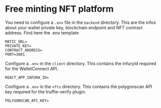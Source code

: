 # Free minting NFT platform

You need to configure a ```.env``` file in the ```backend``` directory. This are the infos about your wallet private key, blockchain endpoint and NFT contract address. Find here the .env template

```
MATIC_URL=
PRIVATE_KEY=
CONTRACT_ADDRESS=
PORT=3001
```

Configure a ```.env``` in the ```client``` directory. This contains the infuryId required for the WalletConnect API.

```
REACT_APP_INFURA_ID=
```

Configure a ```.env``` in the ```nfts``` directory. This contains the polygonscan API key required for the truffle-verify plugin.

```
POLYGONSCAN_API_KEY=
```
